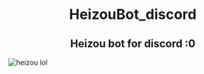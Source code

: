 <h1 align="center">HeizouBot_discord </h2>

<h2 align="center">Heizou bot for discord :0 </h2>

<img src="https://i.pinimg.com/564x/d2/f1/a6/d2f1a664e6085f90e911d263864b1fd2.jpg" align="center" alt="heizou lol">
